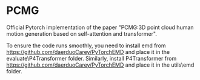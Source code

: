 # PCMG
Official Pytorch implementation of the paper "PCMG:3D point cloud human motion generation based on self-attention and transformer".

To ensure the code runs smoothly, you need to install emd from https://github.com/daerduoCarey/PyTorchEMD and place it in the evaluate\P4Transformer folder. Similarly, install P4Transformer from https://github.com/daerduoCarey/PyTorchEMD and place it in the utils\emd folder.
